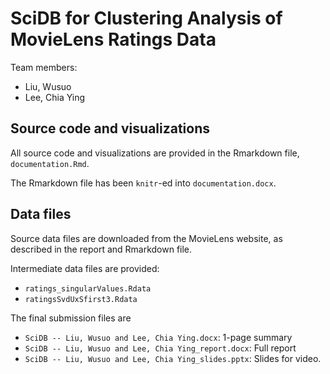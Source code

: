 # SciDB for Clustering Analysis of MovieLens Ratings Data

Team members:

- Liu, Wusuo
- Lee, Chia Ying

## Source code and visualizations

All source code and visualizations are provided in the Rmarkdown file, `documentation.Rmd`.

The Rmarkdown file has been `knitr`-ed into `documentation.docx`.

## Data files

Source data files are downloaded from the MovieLens website, as described in the report and Rmarkdown file.

Intermediate data files are provided:

- `ratings_singularValues.Rdata`
- `ratingsSvdUxSfirst3.Rdata`


The final submission files are

- `SciDB -- Liu, Wusuo and Lee, Chia Ying.docx`: 1-page summary
- `SciDB -- Liu, Wusuo and Lee, Chia Ying_report.docx`: Full report
- `SciDB -- Liu, Wusuo and Lee, Chia Ying_slides.pptx`: Slides for video.